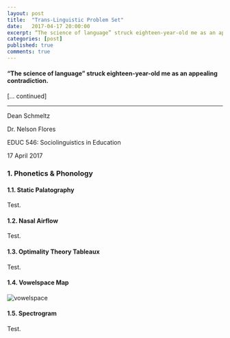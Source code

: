 ```yaml
---
layout: post
title:  "Trans-Linguistic Problem Set"
date:   2017-04-17 20:00:00
excerpt: “The science of language” struck eighteen-year-old me as an appealing contradiction.
categories: [post]
published: true
comments: true
---
```


#### “The science of language” struck eighteen-year-old me as an appealing contradiction. 

[... continued]

--- 

Dean Schmeltz

Dr. Nelson Flores

EDUC 546: Sociolinguistics in Education

17 April 2017

### 1. Phonetics & Phonology 

#### 1.1. Static Palatography

Test.

#### 1.2. Nasal Airflow

Test. 

#### 1.3. Optimality Theory Tableaux

Test.

#### 1.4. Vowelspace Map

![vowelspace](https://cloud.githubusercontent.com/assets/24818655/25095128/46e89ee0-2368-11e7-8b7d-5b8883e797d5.jpg)

#### 1.5. Spectrogram

Test.

